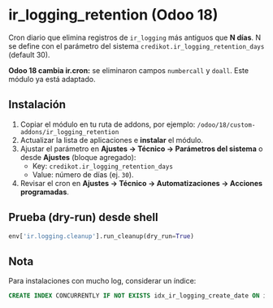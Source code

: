 # ir_logging_retention (Odoo 18)

Cron diario que elimina registros de `ir_logging` más antiguos que **N días**.
N se define con el parámetro del sistema `credikot.ir_logging_retention_days` (default 30).

**Odoo 18 cambia ir.cron:** se eliminaron campos `numbercall` y `doall`. Este módulo ya está adaptado.

## Instalación
1. Copiar el módulo en tu ruta de addons, por ejemplo:
   `/odoo/18/custom-addons/ir_logging_retention`
2. Actualizar la lista de aplicaciones e **instalar** el módulo.
3. Ajustar el parámetro en **Ajustes → Técnico → Parámetros del sistema** o desde **Ajustes** (bloque agregado):
   - Key: `credikot.ir_logging_retention_days`
   - Value: número de días (ej. `30`).
4. Revisar el cron en **Ajustes → Técnico → Automatizaciones → Acciones programadas**.

## Prueba (dry-run) desde shell
```python
env['ir.logging.cleanup'].run_cleanup(dry_run=True)
```

## Nota
Para instalaciones con mucho log, considerar un índice:
```sql
CREATE INDEX CONCURRENTLY IF NOT EXISTS idx_ir_logging_create_date ON ir_logging (create_date);
```
